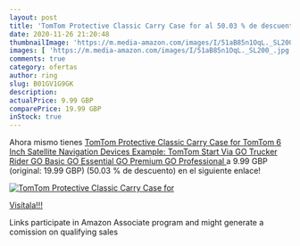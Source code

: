 ```yaml
---
layout: post
title: 'TomTom Protective Classic Carry Case for al 50.03 % de descuento'
date: 2020-11-26 21:20:48
thumbnailImage: 'https://m.media-amazon.com/images/I/51aB85n1OqL._SL200_.jpg'
images: [ 'https://m.media-amazon.com/images/I/51aB85n1OqL._SL200_.jpg' ]
comments: true
category: ofertas
author: ring
slug: B01GV1G9GK
description:
actualPrice: 9.99 GBP
comparePrice: 19.99 GBP
inStock: true
---
```


Ahora mismo tienes [TomTom Protective Classic Carry Case for TomTom 6 Inch Satellite Navigation Devices  Example: TomTom Start  Via  GO  Trucker  Rider  GO Basic  GO Essential  GO Premium  GO Professional ](https://www.amazon.co.uk/dp/B01GV1G9GK/?tag=tolees0a-21) a 9.99 GBP (original: 19.99 GBP) (50.03 %  de descuento) en el siguiente enlace!

[![TomTom Protective Classic Carry Case for](https://m.media-amazon.com/images/I/51aB85n1OqL._SL200_.jpg)](https://www.amazon.co.uk/dp/B01GV1G9GK/?tag=tolees0a-21)

[Visítala!!!](https://www.amazon.co.uk/dp/B01GV1G9GK/?tag=tolees0a-21)

Links participate in Amazon Associate program and might generate a comission on qualifying sales
